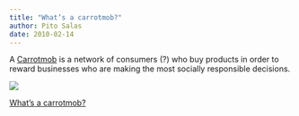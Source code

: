 ```yaml
---
title: "What’s a carrotmob?"
author: Pito Salas
date: 2010-02-14
---
```




A [Carrotmob](<http://carrotmob.org/>) is a network of consumers (?) who buy
products in order to reward businesses who are making the most socially
responsible decisions.

![](https://i0.wp.com/img.zemanta.com/pixy.gif?w=584)


[What’s a carrotmob?](None)
